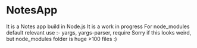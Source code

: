 # NotesApp
It is a Notes app build in Node.js
It is a work in progress
For node_modules
  default
  relevant use :- yargs, yargs-parser, require
 Sorry if this looks weird, but node_modules folder is huge >100 files :)
